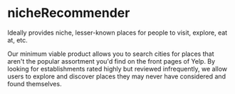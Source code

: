 # nicheRecommender

Ideally provides niche, lesser-known places for people to visit, explore, eat at, etc.

Our minimum viable product allows you to search cities for places that aren't the popular assortment you'd find on the front pages of Yelp. By looking for establishments rated highly but reviewed infrequently, we allow users to explore and discover places they may never have considered and found themselves.
